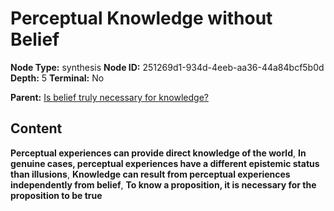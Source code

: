 # Perceptual Knowledge without Belief

**Node Type:** synthesis
**Node ID:** 251269d1-934d-4eeb-aa36-44a84bcf5b0d
**Depth:** 5
**Terminal:** No

**Parent:** [Is belief truly necessary for knowledge?](is-belief-truly-necessary-for-knowledge-antithesis-9808c045-763b-4f5b-8a70-899bb4edbefb.md)

## Content

**Perceptual experiences can provide direct knowledge of the world**, **In genuine cases, perceptual experiences have a different epistemic status than illusions**, **Knowledge can result from perceptual experiences independently from belief**, **To know a proposition, it is necessary for the proposition to be true**
